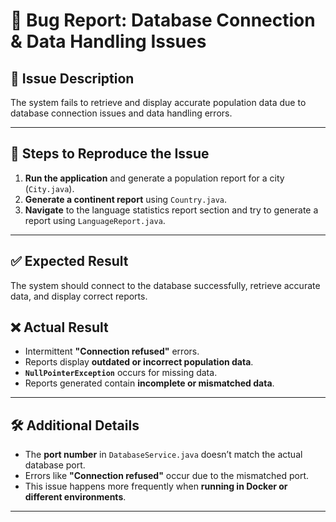 # 🐞 Bug Report: Database Connection & Data Handling Issues

## 📝 Issue Description
The system fails to retrieve and display accurate population data due to database connection issues and data handling errors.

---

## 🔄 Steps to Reproduce the Issue
1. **Run the application** and generate a population report for a city (`City.java`).
2. **Generate a continent report** using `Country.java`.
3. **Navigate** to the language statistics report section and try to generate a report using `LanguageReport.java`.

---

## ✅ Expected Result
The system should connect to the database successfully, retrieve accurate data, and display correct reports.

## ❌ Actual Result
- Intermittent **"Connection refused"** errors.
- Reports display **outdated or incorrect population data**.
- **`NullPointerException`** occurs for missing data.
- Reports generated contain **incomplete or mismatched data**.

---

## 🛠️ Additional Details
- The **port number** in `DatabaseService.java` doesn’t match the actual database port.
- Errors like **"Connection refused"** occur due to the mismatched port.
- This issue happens more frequently when **running in Docker or different environments**.

---